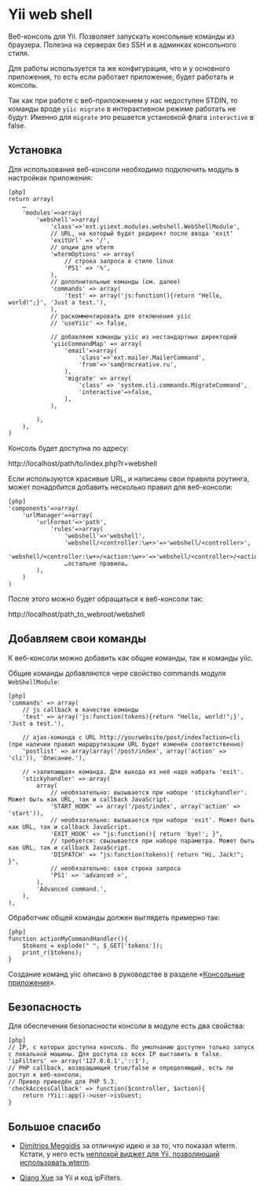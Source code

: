 Yii web shell
=============
Веб-консоль для Yii. Позволяет запускать консольные команды из браузера. Полезна на
серверах без SSH и в админках консольного стиля.

Для работы используется та же конфигурация, что и у основного приложения,
то есть если работает приложение, будет работать и консоль.

Так как при работе с веб-приложением у нас недоступен STDIN, то команды вроде
`yiic migrate` в интерактивном режиме работать не будут. Именно для `migrate`
это решается установкой флага `interactive` в false.

Установка
---------

Для использования веб-консоли необходимо подключить модуль в настройках
приложения:

~~~
[php]
return array(
	…
	'modules'=>array(
		'webshell'=>array(
			'class'=>'ext.yiiext.modules.webshell.WebShellModule',
			// URL, на который будет редирект после ввода 'exit'
			'exitUrl' => '/',
			// опции для wterm
			'wtermOptions' => array(
				// строка запроса в стиле linux
				'PS1' => '%',
			),
			// дополнительные команды (см. далее)
			'commands' => array(
				'test' => array('js:function(){return "Hello, world!";}', 'Just a test.'),
			),
			// раскомментировать для отключения yiic
			// 'useYiic' => false,

			// добавляем команды yiic из нестандартных директорий
			'yiicCommandMap' => array(
				'email'=>array(
					'class'=>'ext.mailer.MailerCommand',
					'from'=>'sam@rmcreative.ru',
				),
				'migrate' => array(
					'class' => 'system.cli.commands.MigrateCommand',
					'interactive'=>false,
				),
			),

		),
	),
)
~~~

Консоль будет доступна по адресу:

http://localhost/path/to/index.php?r=webshell

Если используются красивые URL, и написаны свои правила роутинга, может понадобится
добавить несколько правил для веб-консоли:

~~~
[php]
'components'=>array(
    'urlManager'=>array(
        'urlFormat'=>'path',
            'rules'=>array(
                'webshell'=>'webshell',
                'webshell/<controller:\w+>'=>'webshell/<controller>',
                'webshell/<controller:\w+>/<action:\w+>'=>'webshell/<controller>/<action>',
                …остальне правила…
        ),
    )
)
~~~

После этого можно будет обращаться к веб-консоли так:

http://localhost/path_to_webroot/webshell

Добавляем свои команды
----------------------

К веб-консоли можно добавить как общие команды, так и команды yiic.

Общие команды добавляются чере свойство commands модуля `WebShellModule`:

~~~
[php]
'commands' => array(
    // js callback в качестве команды
    'test' => array('js:function(tokens){return "Hello, world!";}', 'Just a test.'),

    // ajax-команда с URL http://yourwebsite/post/index?action=cli (при наличии правил маршрутизации URL будет изменён соответственно)
    'postlist' => array(array('/post/index', array('action' => 'cli')), 'Описание.'),

    // «залипающая» команда. Для выхода из неё надо набрать 'exit'.
    'stickyhandler' => array(
        array(
            // необязательно: вызывается при наборе 'stickyhandler'. Может быть как URL, так и callback JavaScript.
            'START_HOOK' => array('/post/index', array('action' => 'start')),
            // необязательно: вызывается при наборе 'exit'. Может быть как URL, так и callback JavaScript.
            'EXIT_HOOK' => "js:function(){ return 'bye!'; }",
            // требуется: cвызывается при наборе параметра. Может быть как URL, так и callback JavaScript.
            'DISPATCH' => "js:function(tokens){ return "Hi, Jack!"; }",
            // необязательно: своя строка запроса
            'PS1' => 'advanced >',
        ),
        'Advanced command.',
    ),
),
~~~

Обработчик общей команды должен выглядеть примерно так:

~~~
[php]
function actionMyCommandHandler(){
    $tokens = explode(" ", $_GET['tokens']);
    print_r($tokens);
}
~~~

Создание команд yiic описано в руководстве в разделе «[Консольные приложения](http://yiiframework.ru/doc/guide/ru/topics.console)».

Безопасность
------------
Для обеспечения безопасности консоли в модуле есть два свойства:

~~~
[php]
// IP, с которых доступна консоль. По умолчанию доступен только запуск с локальной машины. Для доступа со всех IP выставить в false.
'ipFilters' => array('127.0.0.1','::1'),
// PHP callback, возвращающий true/false и определяющий, есть ли доступ к веб-консоли.
// Привер приведён для PHP 5.3.
'checkAccessCallback' => function($controller, $action){
    return !Yii::app()->user->isGuest;
}
~~~


Большое спасибо
---------------
- [Dimitrios Meggidis](http://www.yiiframework.com/forum/index.php?/user/4786-tydeas-dr/) за
отличную идею и за то, что показал wterm.
Кстати, у него есть [неплохой виджет для Yii, позволяющий использовать wterm](http://github.com/dmtrs/EWebTerm).

- [Qiang Xue](http://www.yiiframework.com/about/) за Yii и код ipFilters.
